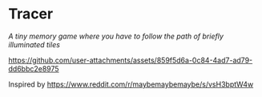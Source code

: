 # Tracer

*A tiny memory game where you have to follow the path of briefly illuminated tiles*

https://github.com/user-attachments/assets/859f5d6a-0c84-4ad7-ad79-dd6bbc2e8975

Inspired by https://www.reddit.com/r/maybemaybemaybe/s/vsH3bptW4w
